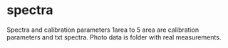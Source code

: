 # spectra
Spectra and calibration parameters
1area to 5 area are calibration parameters and txt spectra.
Photo data is folder with real measurements.
